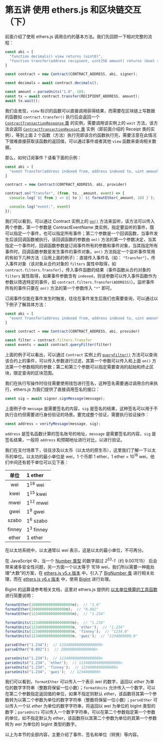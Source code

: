# 第五讲 使用 ethers.js 和区块链交互（下）

前面介绍了使用 ethers.js 调用合约的基本方法。我们先回顾一下相对完整的流程：

```javaScript
const abi = [
  "function decimals() view returns (uint8)",
  "function transfer(address recipient, uint256 amount) returns (bool success)"
]

const contract = new Contract(CONTRACT_ADDRESS, abi, signer);

const decimals = await contract.decimals();

const amount = parseUnits("1.0", 18);
const tx = await contract.transfer(RECIPIENT_ADDRESS, amount);
await tx.wait();
```

我们会发现，`view` 标识的函数可以直接调用获得结果，而需要在区块链上写数据的函数如 `contract.transfer()` 执行后会返回一个 [`ContractTransactionResponse` 类](https://docs.ethers.org/v6/api/contract/#ContractTransactionResponse) 的实例，需要调用该实例上的 `wait` 方法，该方法会返回 [`ContractTransactionReceipt` 类](https://docs.ethers.org/v6/api/contract/#ContractTransactionReceipt) 实例（即前面介绍的 Receipt 类的实例），等到上面 2 个函数（方法）执行完即该合约函数执行完，需要注意在此情况下很难直接获取该函数的返回值，可以通过事件或者其他 `view` 函数来查询相关数据。

那么，如何订阅事件？请看下面的示例：

```javaScript
const abi = [
  "event Transfer(address indexed from, address indexed to, uint amount)"
]

contract = new Contract(CONTRACT_ADDRESS, abi, provider)

contract.on("Transfer", (from, to, _amount, event) => {
  console.log(`${ from } => ${ to }: ${ formatEther(_amount, 18) }`);

  console.log("event:", event)
});
```

我们可以看到，可以通过 Contract 实例上的 [`on()`](https://docs.ethers.org/v6/api/contract/#BaseContract-on) 方法来监听，该方法可以传入两个参数，第一个参数是 ContractEventName 类实例，指定要监听的事件，既可以指定一个事件，也可以指定所有事件；第二个参数是一个回调函数，当事件发生后该回调函数被执行，该回调函数的参数由 `on()` 方法的第一个参数决定，当其指定一个事件时，回调函数参数是订阅事件所有的参数和事件对象，当其指定所有事件时，回调函数参数是发生事件的事件对象。`on()` 方法指定一个监听事件常用的有如下几种方法（沿用上面的例子）：直接传入事件名（如： `"Transfer"`），传入事件对象（该对象从合约对象的 `filters` 属性中取得，如 `contract.filters.Transfer`），传入事件函数的结果（事件函数从合约对象的 `filters` 属性取得，如果事件参数含有 `indexed`，则该参数可以传入事件函数作为参数以筛选特定的事件，如 `contract.filters.Transfer(ADDRESS)`）。监听事件所有的事件只要在 `on()` 方法的第一个参数传入 `"*"` 即可。

订阅事件仅能在事件发生时触发，往往在事件发生后我们也需要查询，可以通过以下例子了解具体方法：

```javaScript
const abi = [
  "event Transfer(address indexed from, address indexed to, uint amount)"
]

const contract = new Contract(CONTRACT_ADDRESS, abi, provider)

const filter = contract.filters.Transfer
const events = await contract.queryFilter(filter)
```

上面的例子可以看出，可以通过 `Contract` 实例上的 [`queryFilter()`](https://docs.ethers.org/v6/api/contract/#BaseContract-queryFilter) 方法可以查询该合约上的事件，可以传入参数进行过滤，其第一个参数可以传入和上面 `on()` 方法第一个参数相同的参数；第二和第三个参数可以指定需要查询的起始和终止区块，限定查询的区块范围。

我们在执行写操作时往往需要使用钱包进行签名，这种签名需要通过调用合约来执行，ethers.js 为我们提供了直接调用签名的接口：

```javaScript
const sig = await signer.signMessage(message);
```

上面例子中 `message` 是需要签名的内容，`sig` 是签名的结果，这种签名可以用于不执行合约但需要进行身份验证的场景。要完成整个验证，需要执行验证操作：

```javaScript
const address = verifyMessage(message, sig);
```

`address` 是签名函数计算的签名账号的地址，`message` 是需要签名的内容，`sig` 是签名结果，一般将 `address` 和预期地址进行对比，以进行验证。

我们在支付场景下，往往涉及以太币（以太坊的原生币），这里我们了解一下以太币的单位。以太坊的最小单位是 wei，1 个币即 1 ether，1 ether = 10<sup>18</sup> wei，他们中间还有若干单位可以见下表：

|  单位  | 1 ether              |
| :----: | :------------------- |
|  wei   | 1<sup>18</sup> wei   |
|  kwei  | 1<sup>15</sup> kwei  |
|  mwei  | 1<sup>12</sup> mwei  |
|  gwei  | 1<sup>9</sup> gwei   |
| szabo  | 1<sup>6</sup> szabo  |
| finney | 1<sup>3</sup> finney |
| ether  | 1 ether              |

在以太坊系统中，以太通常以 _wei_ 表示，这是以太的最小单位，不可再分。

在 JavaScript 中，当一个 [Number 类型](https://developer.mozilla.org/zh-CN/docs/Web/JavaScript/Reference/Global_Objects/Number) 的数字超过 _2<sup>53</sup>-1_（约 9.007E15） 后会带来诸多安全性问题，另一方面一个以太等于 1E18 wei，我们所以需要一种能处理“大数”的方案，在 [ethers.js v5.x 版本](https://docs.ethers.org/v5/) 中，引入了 [BigNumber 类](https://docs.ethers.org/v5/api/utils/bignumber/) 进行相关处理，而在 [ethers.js v6.x 版本](https://docs.ethers.org/v6/) 中，使用 [BigInt](https://developer.mozilla.org/zh-CN/docs/Web/JavaScript/Reference/Global_Objects/BigInt) 进行处理。

BigInt 的运算请参考相关文档，这里对 ethers.js 提供的 [以太单位换算的工具函数](https://docs.ethers.org/v6/api/utils/#about-units) 进行简要说明：

```JavaScript
formatEther(1000000000000000000n);  // "1.0"
formatEther(2000000000000000n);  // "0.002"
formatEther(1234000000000000000n);  // "1.234"

formatUnits(1234000000000000000n);  // "1.234"
formatUnits(1234000000000000000n, 'ether');  // "1.234"
formatUnits(1234000000000000000n, 'finney');  // "1234.0"
formatUnits(1234000000000000000n, 'gwei');  // "1234000000.0"

parseEther("1.234");  // 1234000000000000000n
parseEther("0.002")；  // 2000000000000000n

parseUnits("1.234");  // 1234000000000000000n
parseUnits("1.234", 'ether');  // 1234000000000000000n
parseUnits("1.234", 'finney');  // 1234000000000000n
parseUnits("1.234", 'gwei');  // 1234000000n
```

我们可以看到，`formatEther` 可以传入一个表示 *wei* 的数字，返回以 *ether* 为单位的数字字符串（整数将保留一位小数）；`formatUnits` 允许传入一个数字，可以在第二个参数指定返回值的单位，如果不指定则默认 *ether*，该函数将其第一个参数转为以第二个参数为单位的数字字符串（整数将保留一位小数）；`parseEther` 可以传入一个以 *ether* 为单位的数字字符串，将返回以 *wei* 为单位的 bigInt 类型的数字；`parseUnits` 可以传入一个数字字符串，可以在第二个参数指定第一个参数的单位，如不指定默认为 *ether*，该函数将以其第二个参数为单位的其第一个参数转为 *wei* 为单位的 bigInt 类型的数字。

以上为本节的全部内容，主要介绍了事件、签名和单位（转换）等内容。
